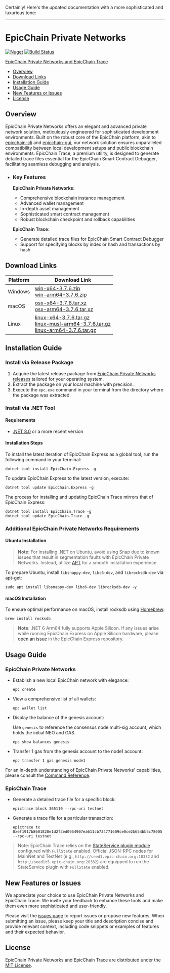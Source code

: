 Certainly! Here's the updated documentation with a more sophisticated and luxurious tone:

---

<!-- markdownlint-enable -->
# EpicChain Private Networks

[![Nuget](https://img.shields.io/nuget/v/EpicChain.Express)](https://www.nuget.org/packages/EpicChain.Express/)
[![Build Status](https://dev.azure.com/epicchain/Build/_apis/build/status/epicchainlabs.epicchain-private-network?branchName=master)](https://dev.azure.com/epicchain/Build/_build/latest?definitionId=2&branchName=master)

[EpicChain Private Networks and EpicChain Trace](#epicchain-private-networks-and-epicchain-trace)

- [Overview](#overview)
- [Download Links](#download-links)
- [Installation Guide](#installation-guide)
- [Usage Guide](#usage-guide)
- [New Features or Issues](#new-features-or-issues)
- [License](#license)

## Overview

EpicChain Private Networks offers an elegant and advanced private network solution, meticulously engineered for sophisticated development environments. Built on the robust core of the EpicChain platform, akin to [epicchain-cli](https://docs.epic-chain.org/docs/en-us/node/cli/setup.html) and [epicchain-gui](https://docs.epic-chain.org/docs/en-us/node/gui/install.html), our network solution ensures unparalleled compatibility between local development setups and public blockchain environments. EpicChain Trace, a premium utility, is designed to generate detailed trace files essential for the EpicChain Smart Contract Debugger, facilitating seamless debugging and analysis.

- ### Key Features

  **EpicChain Private Networks**:

  - Comprehensive blockchain instance management
  - Advanced wallet management
  - In-depth asset management
  - Sophisticated smart contract management
  - Robust blockchain checkpoint and rollback capabilities

  **EpicChain Trace**:

  - Generate detailed trace files for EpicChain Smart Contract Debugger
  - Support for specifying blocks by index or hash and transactions by hash

## Download Links

| Platform | Download Link                                                |
| -------- | ------------------------------------------------------------ |
| Windows  | [win-x64-3.7.6.zip](https://github.com/epicchainlabs/epicchain-private-network/releases/download/3.7.6/EpicChain.Express-win-x64-3.7.6.zip) <br/>[win-arm64-3.7.6.zip](https://github.com/epicchainlabs/epicchain-private-network/releases/download/3.7.6/EpicChain.Express-win-arm64-3.7.6.zip) |
| macOS    | [osx-x64-3.7.6.tar.xz](https://github.com/epicchainlabs/epicchain-private-network/releases/download/3.7.6/EpicChain.Express-osx-x64-3.7.6.tar.xz) <br/>[osx-arm64-3.7.6.tar.xz](https://github.com/epicchainlabs/epicchain-private-network/releases/download/3.7.6/EpicChain.Express-osx-arm64-3.7.6.tar.xz) |
| Linux    | [linux-x64-3.7.6.tar.gz](https://github.com/epicchainlabs/epicchain-private-network/releases/download/3.7.6/EpicChain.Express-linux-x64-3.7.6.tar.gz) <br/>[linux-musl-arm64-3.7.6.tar.gz](https://github.com/epicchainlabs/epicchain-private-network/releases/download/3.7.6/EpicChain.Express-linux-musl-arm64-3.7.6.tar.gz) <br/>[linux-arm64-3.7.6.tar.gz](https://github.com/epicchainlabs/epicchain-private-network/releases/download/3.7.6/EpicChain.Express-linux-arm64-3.7.6.tar.gz) |

## Installation Guide

### Install via Release Package

1. Acquire the latest release package from [EpicChain Private Networks releases](https://github.com/epicchainlabs/epicchain-private-network/releases) tailored for your operating system.
2. Extract the package on your local machine with precision.
3. Execute the `epc.exe` command in your terminal from the directory where the package was extracted.

### Install via .NET Tool

#### Requirements

- [.NET 8.0](https://dotnet.microsoft.com/en-us/download/dotnet/8.0) or a more recent version

#### Installation Steps

To install the latest iteration of EpicChain Express as a global tool, run the following command in your terminal:

```shell
dotnet tool install EpicChain.Express -g
```

To update EpicChain Express to the latest version, execute:

```shell
dotnet tool update EpicChain.Express -g
```

The process for installing and updating EpicChain Trace mirrors that of EpicChain Express:

```shell
dotnet tool install EpicChain.Trace -g
dotnet tool update EpicChain.Trace -g
```

### Additional EpicChain Private Networks Requirements

#### Ubuntu Installation

> **Note**: For installing .NET on Ubuntu, avoid using Snap due to known issues that result in segmentation faults with EpicChain Private Networks. Instead, utilize [APT](https://docs.microsoft.com/en-us/dotnet/core/install/linux-ubuntu) for a smooth installation experience.

To prepare Ubuntu, install `libsnappy-dev`, `libc6-dev`, and `librocksdb-dev` via apt-get:

```shell
sudo apt install libsnappy-dev libc6-dev librocksdb-dev -y
```

#### macOS Installation

To ensure optimal performance on macOS, install rocksdb using [Homebrew](https://brew.sh/):

```shell
brew install rocksdb
```

> **Note**: .NET 6 Arm64 fully supports Apple Silicon. If any issues arise while running EpicChain Express on Apple Silicon hardware, please [open an issue](https://github.com/epicchainlabs/epicchain-private-network/issues) in the EpicChain Express repository.

## Usage Guide

### EpicChain Private Networks

- Establish a new local EpicChain network with elegance:

  ```shell
  epc create
  ```

- View a comprehensive list of all wallets:

  ```shell
  epc wallet list
  ```

- Display the balance of the genesis account:

  Use `genesis` to reference the consensus node multi-sig account, which holds the initial NEO and GAS.

  ```shell
  epc show balances genesis
  ```

- Transfer 1 gas from the genesis account to the node1 account:

  ```shell
  epc transfer 1 gas genesis node1
  ```

For an in-depth understanding of EpicChain Private Networks' capabilities, please consult the [Command Reference](docs/command-reference.md).

### EpicChain Trace

- Generate a detailed trace file for a specific block:

  ```shell
  epictrace block 365110 --rpc-uri testnet
  ```

- Generate a trace file for a particular transaction:

  ```shell
  epictrace tx 0xef1917b8601828e1d2f3ed0954907ea611cb734771609ce0ce2b654bb5c78005 --rpc-uri testnet
  ```

> Note: EpicChain Trace relies on the [StateService plugin module](https://github.com/epicchainlabs/epicchain-modules/tree/master/src/StateService) configured with `FullState` enabled. Official JSON-RPC nodes for MainNet and TestNet (e.g., `http://seed1.epic-chain.org:10332` and `http://seed1t5.epic-chain.org:20332`) are equipped to run the StateService plugin with `FullState` enabled.

## New Features or Issues

We appreciate your choice to use EpicChain Private Networks and EpicChain Trace. We invite your feedback to enhance these tools and make them even more sophisticated and user-friendly.

Please visit the [issues page](https://github.com/epicchainlabs/epicchain-private-network/issues) to report issues or propose new features. When submitting an issue, please keep your title and description concise and provide relevant context, including code snippets or examples of features and their expected behavior.

## License

EpicChain Private Networks and EpicChain Trace are distributed under the [MIT License](https://github.com/epicchainlabs/epicchain-private-network#MIT-1-ov-file).
